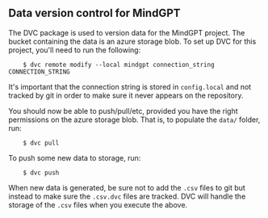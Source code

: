 ## Data version control for MindGPT
The DVC package is used to version data for the MindGPT project.
The bucket containing the data is an azure storage blob. To set up DVC for this project,
you'll need to run the following:


        $ dvc remote modify --local mindgpt connection_string CONNECTION_STRING

It's important that the connection string is stored in `config.local` and not tracked by git in order to make sure
it never appears on the repository.

You should now be able to push/pull/etc, provided you have the right permissions on the azure storage blob. That is,
to populate the `data/` folder, run:

        $ dvc pull

To push some new data to storage, run:

        $ dvc push

When new data is generated, be sure not to add the `.csv` files to git but instead to make sure the `.csv.dvc` files
are tracked. DVC will handle the storage of the `.csv` files when you execute the above.
